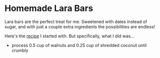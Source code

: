 # Homemade Lara Bars

Lara bars are the perfect treat for me. Sweetened with dates instead of sugar, and with just a couple extra ingredients the possibilities are endless!

Here's the [recipe](https://detoxinista.com/date-energy-balls-vegan-paleo/) I started with. But specifically, what I did was...

- process 0.5 cup of walnuts and 0.25 cup of shredded coconut until crumbly


